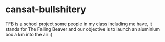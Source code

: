 # cansat-bullshitery
TFB is a school project some people in my class including me have, it stands for The Falling Beaver and our objective is to launch an aluminium box a km into the air :)
